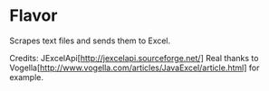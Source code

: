 Flavor
======

Scrapes text files and sends them to Excel.

Credits:
JExcelApi[http://jexcelapi.sourceforge.net/]
Real thanks to Vogella[http://www.vogella.com/articles/JavaExcel/article.html] for example.
